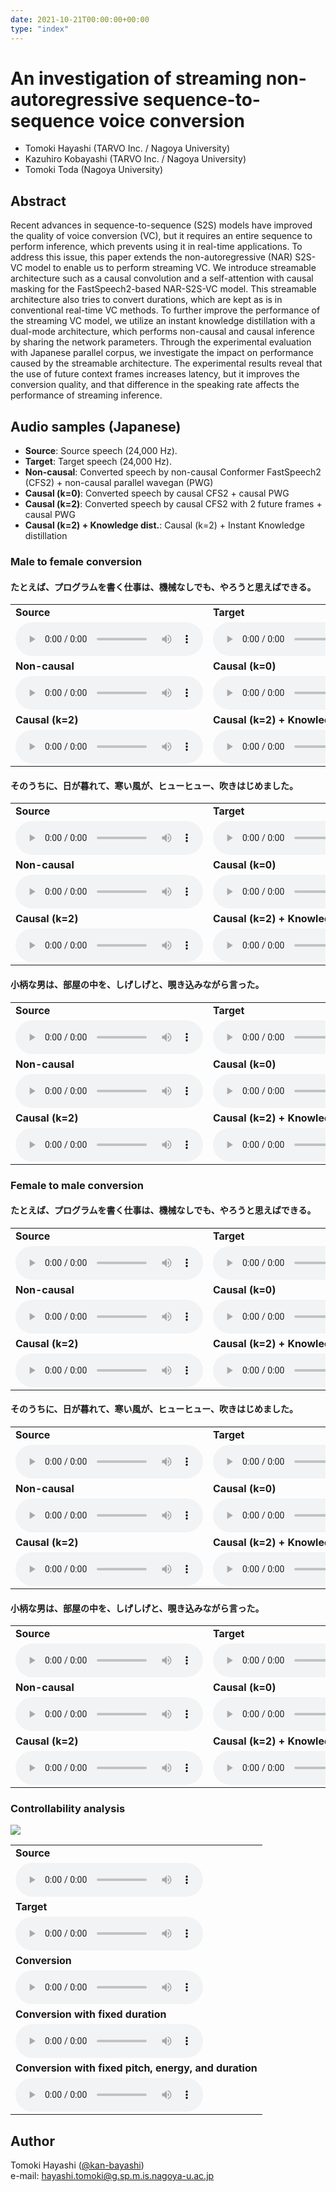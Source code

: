 ```yaml
---
date: 2021-10-21T00:00:00+00:00
type: "index"
---
```


# An investigation of streaming non-autoregressive sequence-to-sequence voice conversion

- Tomoki Hayashi (TARVO Inc. / Nagoya University)
- Kazuhiro Kobayashi (TARVO Inc. / Nagoya University)
- Tomoki Toda (Nagoya University)

## Abstract

Recent advances in sequence-to-sequence (S2S) models have improved the quality of voice conversion (VC), but it requires an entire sequence to perform inference, which prevents using it in real-time applications. To address this issue, this paper extends the non-autoregressive (NAR) S2S-VC model to enable us to perform streaming VC. We introduce streamable architecture such as a causal convolution and a self-attention with causal masking for the FastSpeech2-based NAR-S2S-VC model. This streamable architecture also tries to convert durations, which are kept as is in conventional real-time VC methods. To further improve the performance of the streaming VC model, we utilize an instant knowledge distillation with a dual-mode architecture, which performs non-causal and causal inference by sharing the network parameters. Through the experimental evaluation with Japanese parallel corpus, we investigate the impact on performance caused by the streamable architecture. The experimental results reveal that the use of future context frames increases latency, but it improves the conversion quality, and that difference in the speaking rate affects the performance of streaming inference.

## Audio samples (Japanese)

- **Source**: Source speech (24,000 Hz).
- **Target**: Target speech (24,000 Hz).
- **Non-causal**: Converted speech by non-causal Conformer FastSpeech2 (CFS2) + non-causal parallel wavegan (PWG)
- **Causal (k=0)**: Converted speech by causal CFS2 + causal PWG
- **Causal (k=2)**: Converted speech by causal CFS2 with 2 future frames + causal PWG
- **Causal (k=2) + Knowledge dist.**: Causal (k=2) + Instant Knowledge distillation

### Male to female conversion

#### たとえば、プログラムを書く仕事は、機械なしでも、やろうと思えばできる。

|     |     |
| --- | --- |
| **Source** | **Target** |
|<audio controls="" ><source src="wav/ashela_gt/ETRAB00976.wav"/></audio>|<audio controls="" ><source src="wav/hazumi_gt/ETRAB00976.wav"/></audio>|
| **Non-causal** | **Causal (k=0)** |
|<audio controls="" ><source src="wav/hazumi_noncausal_pwg/ETRAB00976.wav"/></audio>|<audio controls="" ><source src="wav/hazumi_causal_cpwg_hfd/ETRAB00976.wav"/></audio>|
| **Causal (k=2)** | **Causal (k=2) + Knowledge dist.** |
|<audio controls="" ><source src="wav/hazumi_causal_future_cpwg_hfd/ETRAB00976.wav"/></audio>|<audio controls="" ><source src="wav/hazumi_switch_causal_future_cpwg_hfd/ETRAB00976.wav"/></audio>|

#### そのうちに、日が暮れて、寒い風が、ヒューヒュー、吹きはじめました。

|     |     |
| --- | --- |
| **Source** | **Target** |
|<audio controls="" ><source src="wav/ashela_gt/ETRAB00982.wav"/></audio>|<audio controls="" ><source src="wav/hazumi_gt/ETRAB00982.wav"/></audio>|
| **Non-causal** | **Causal (k=0)** |
|<audio controls="" ><source src="wav/hazumi_noncausal_pwg/ETRAB00982.wav"/></audio>|<audio controls="" ><source src="wav/hazumi_causal_cpwg_hfd/ETRAB00982.wav"/></audio>|
| **Causal (k=2)** | **Causal (k=2) + Knowledge dist.** |
|<audio controls="" ><source src="wav/hazumi_causal_future_cpwg_hfd/ETRAB00982.wav"/></audio>|<audio controls="" ><source src="wav/hazumi_switch_causal_future_cpwg_hfd/ETRAB00982.wav"/></audio>|

#### 小柄な男は、部屋の中を、しげしげと、覗き込みながら言った。

|     |     |
| --- | --- |
| **Source** | **Target** |
|<audio controls="" ><source src="wav/ashela_gt/ETRAB00990.wav"/></audio>|<audio controls="" ><source src="wav/hazumi_gt/ETRAB00990.wav"/></audio>|
| **Non-causal** | **Causal (k=0)** |
|<audio controls="" ><source src="wav/hazumi_noncausal_pwg/ETRAB00990.wav"/></audio>|<audio controls="" ><source src="wav/hazumi_causal_cpwg_hfd/ETRAB00990.wav"/></audio>|
| **Causal (k=2)** | **Causal (k=2) + Knowledge dist.** |
|<audio controls="" ><source src="wav/hazumi_causal_future_cpwg_hfd/ETRAB00990.wav"/></audio>|<audio controls="" ><source src="wav/hazumi_switch_causal_future_cpwg_hfd/ETRAB00990.wav"/></audio>|

### Female to male conversion

#### たとえば、プログラムを書く仕事は、機械なしでも、やろうと思えばできる。

|     |     |
| --- | --- |
| **Source** | **Target** |
|<audio controls="" ><source src="wav/hazumi_gt/ETRAB00976.wav"/></audio>|<audio controls="" ><source src="wav/ashela_gt/ETRAB00976.wav"/></audio>|
| **Non-causal** | **Causal (k=0)** |
|<audio controls="" ><source src="wav/ashela_noncausal_pwg/ETRAB00976.wav"/></audio>|<audio controls="" ><source src="wav/ashela_causal_cpwg_hfd/ETRAB00976.wav"/></audio>|
| **Causal (k=2)** | **Causal (k=2) + Knowledge dist.** |
|<audio controls="" ><source src="wav/ashela_causal_future_cpwg_hfd/ETRAB00976.wav"/></audio>|<audio controls="" ><source src="wav/ashela_switch_causal_future_cpwg_hfd/ETRAB00976.wav"/></audio>|

#### そのうちに、日が暮れて、寒い風が、ヒューヒュー、吹きはじめました。

|     |     |
| --- | --- |
| **Source** | **Target** |
|<audio controls="" ><source src="wav/hazumi_gt/ETRAB00982.wav"/></audio>|<audio controls="" ><source src="wav/ashela_gt/ETRAB00982.wav"/></audio>|
| **Non-causal** | **Causal (k=0)** |
|<audio controls="" ><source src="wav/ashela_noncausal_pwg/ETRAB00982.wav"/></audio>|<audio controls="" ><source src="wav/ashela_causal_cpwg_hfd/ETRAB00982.wav"/></audio>|
| **Causal (k=2)** | **Causal (k=2) + Knowledge dist.** |
|<audio controls="" ><source src="wav/ashela_causal_future_cpwg_hfd/ETRAB00982.wav"/></audio>|<audio controls="" ><source src="wav/ashela_switch_causal_future_cpwg_hfd/ETRAB00982.wav"/></audio>|


#### 小柄な男は、部屋の中を、しげしげと、覗き込みながら言った。

|     |     |
| --- | --- |
| **Source** | **Target** |
|<audio controls="" ><source src="wav/hazumi_gt/ETRAB00990.wav"/></audio>|<audio controls="" ><source src="wav/ashela_gt/ETRAB00990.wav"/></audio>|
| **Non-causal** | **Causal (k=0)** |
|<audio controls="" ><source src="wav/ashela_noncausal_pwg/ETRAB00990.wav"/></audio>|<audio controls="" ><source src="wav/ashela_causal_cpwg_hfd/ETRAB00990.wav"/></audio>|
| **Causal (k=2)** | **Causal (k=2) + Knowledge dist.** |
|<audio controls="" ><source src="wav/ashela_causal_future_cpwg_hfd/ETRAB00990.wav"/></audio>|<audio controls="" ><source src="wav/ashela_switch_causal_future_cpwg_hfd/ETRAB00990.wav"/></audio>|

### Controllability analysis

![](figs/example.png)

|     |
| --- |
| **Source** |
|<audio controls="" ><source src="wav/example/src.wav"/></audio>|
| **Target** |
|<audio controls="" ><source src="wav/example/tgt.wav"/></audio>|
| **Conversion** |
|<audio controls="" ><source src="wav/example/conv.wav"/></audio>|
| **Conversion with fixed duration** |
|<audio controls="" ><source src="wav/example/src_dur_fixed_conv.wav"/></audio>|
| **Conversion with fixed pitch, energy, and duration** |
|<audio controls="" ><source src="wav/example/src_all_fixed_conv.wav"/></audio>|

## Author

Tomoki Hayashi ([@kan-bayashi](https://github.com/kan-bayashi))  
e-mail: hayashi.tomoki@g.sp.m.is.nagoya-u.ac.jp
